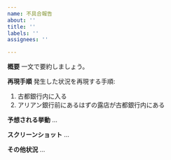 ```yaml
---
name: 不具合報告
about: ''
title: ''
labels: ''
assignees: ''

---
```


**概要**
一文で要約しましょう。

**再現手順**
発生した状況を再現する手順:
1. 古都銀行内に入る
2. アリアン銀行前にあるはずの露店が古都銀行内にある

**予想される挙動**
...

**スクリーンショット**
...

**その他状況**
...
